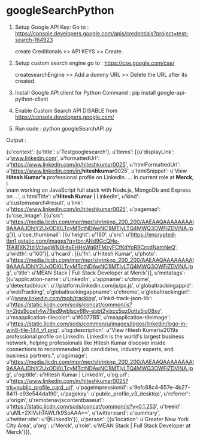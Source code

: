 # googleSearchPython

1. Setup Google API Key: 
   Go to : https://console.developers.google.com/apis/credentials?project=test-search-164923
   
   create Creditionals >> API KEYS >> Create.
   
2. Setup custom search engine
   go to : https://cse.google.com/cse/
   
   createsearchEngine >> Add a dummy URL >> Delete the URL after its created.
   
   
3. Install Google API client for Python
   Command : pip install google-api-python-client
   
   
4. Enable Custom Search API DISABLE from https://console.developers.google.com/


5. Run code : python googleSearchAPI.py

Output :

{u'context': {u'title': u'Testgooglesearch'},
 u'items': [{u'displayLink': u'www.linkedin.com',
             u'formattedUrl': u'https://www.linkedin.com/in/hiteshkumar0025',
             u'htmlFormattedUrl': u'https://www.linkedin.com/in/<b>hiteshkumar</b>0025',
             u'htmlSnippet': u'View <b>Hitesh Kumar&#39;s</b> professional profile on LinkedIn. ... In current role at <b>Merck</b>, I <br>\nam working on JavaScript full stack with Node.js, MongoDb and Express on&nbsp;...',
             u'htmlTitle': u'<b>Hitesh Kumar</b> | LinkedIn',
             u'kind': u'customsearch#result',
             u'link': u'https://www.linkedin.com/in/hiteshkumar0025',
             u'pagemap': {u'cse_image': [{u'src': u'https://media.licdn.com/mpr/mpr/shrinknp_200_200/AAEAAQAAAAAAAAl9AAAAJDhjY2UxODI0LTcyMTctNDAwNC1iMTIyLTQ4MWQ3OWFiZDViNA.jpg'}],
                          u'cse_thumbnail': [{u'height': u'160',
                                              u'src': u'https://encrypted-tbn1.gstatic.com/images?q=tbn:ANd9GcQHe-1FAiBXK2tziVclwqWN0HtxEHHsWq6fFMzyFCfKdYoR9CrpdNamNeQ',
                                              u'width': u'160'}],
                          u'hcard': [{u'fn': u'Hitesh Kumar',
                                      u'photo': u'https://media.licdn.com/mpr/mpr/shrinknp_200_200/AAEAAQAAAAAAAAl9AAAAJDhjY2UxODI0LTcyMTctNDAwNC1iMTIyLTQ4MWQ3OWFiZDViNA.jpg',
                                      u'title': u'MEAN Stack | Full Stack Developer at Merck'}],
                          u'metatags': [{u'application-name': u'LinkedIn',
                                         u'appname': u'chrome',
                                         u'detectadblock': u'//platform.linkedin.com/js/px.js',
                                         u'globaltrackingappid': u'webTracking',
                                         u'globaltrackingappname': u'chrome',
                                         u'globaltrackingurl': u'//www.linkedin.com/mob/tracking',
                                         u'lnkd-track-json-lib': u'https://static.licdn.com/scds/concat/common/js?h=2jds9coeh4w78ed9wblscv68v-ebbt2vixcc5qz0otts5io08xv',
                                         u'msapplication-tilecolor': u'#0077B5',
                                         u'msapplication-tileimage': u'https://static.licdn.com/scds/common/u/images/logos/linkedin/logo-in-win8-tile-144_v1.png',
                                         u'og:description': u"View Hitesh Kumar\u2019s professional profile on LinkedIn. LinkedIn is the world's largest business network, helping professionals like Hitesh Kumar discover inside connections to recommended job candidates, industry experts, and business partners.",
                                         u'og:image': u'https://media.licdn.com/mpr/mpr/shrinknp_200_200/AAEAAQAAAAAAAAl9AAAAJDhjY2UxODI0LTcyMTctNDAwNC1iMTIyLTQ4MWQ3OWFiZDViNA.jpg',
                                         u'og:title': u'Hitesh Kumar | LinkedIn',
                                         u'og:url': u'https://www.linkedin.com/in/hiteshkumar0025?trk=public_profile_card_url',
                                         u'pageimpressionid': u'9efc68c4-657e-4b27-8411-e93e544da190',
                                         u'pagekey': u'public_profile_v3_desktop',
                                         u'referrer': u'origin',
                                         u'remotenavjscontentbaseurl': u'https://static.licdn.com/scds/concat/common/js?v=0.1.253',
                                         u'treeid': u'uML+2XlVshTAWLfk9SoAAA==',
                                         u'twitter:card': u'summary',
                                         u'twitter:site': u'@LinkedIn'}],
                          u'person': [{u'location': u'Greater New York City Area',
                                       u'org': u'Merck',
                                       u'role': u'MEAN Stack | Full Stack Developer at Merck'}]},

   
